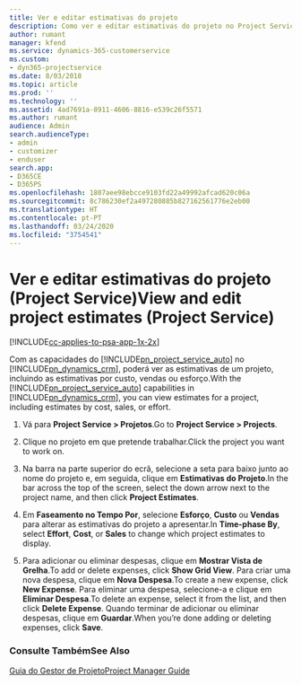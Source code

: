 ```yaml
---
title: Ver e editar estimativas do projeto
description: Como ver e editar estimativas do projeto no Project Service
author: rumant
manager: kfend
ms.service: dynamics-365-customerservice
ms.custom:
- dyn365-projectservice
ms.date: 8/03/2018
ms.topic: article
ms.prod: ''
ms.technology: ''
ms.assetid: 4ad7691a-8911-4606-8816-e539c26f5571
ms.author: rumant
audience: Admin
search.audienceType:
- admin
- customizer
- enduser
search.app:
- D365CE
- D365PS
ms.openlocfilehash: 1807aee98ebcce9103fd22a49992afcad620c06a
ms.sourcegitcommit: 8c786230ef2a497280885b827162561776e2eb00
ms.translationtype: HT
ms.contentlocale: pt-PT
ms.lasthandoff: 03/24/2020
ms.locfileid: "3754541"
---
```

# <a name="view-and-edit-project-estimates-project-service"></a><span data-ttu-id="ec11c-103">Ver e editar estimativas do projeto (Project Service)</span><span class="sxs-lookup"><span data-stu-id="ec11c-103">View and edit project estimates (Project Service)</span></span>

[!INCLUDE[cc-applies-to-psa-app-1x-2x](../includes/cc-applies-to-psa-app-1x-2x.md)]

<span data-ttu-id="ec11c-104">Com as capacidades do [!INCLUDE[pn_project_service_auto](../includes/pn-project-service-auto.md)] no [!INCLUDE[pn_dynamics_crm](../includes/pn-dynamics-crm.md)], poderá ver as estimativas de um projeto, incluindo as estimativas por custo, vendas ou esforço.</span><span class="sxs-lookup"><span data-stu-id="ec11c-104">With the [!INCLUDE[pn_project_service_auto](../includes/pn-project-service-auto.md)] capabilities in [!INCLUDE[pn_dynamics_crm](../includes/pn-dynamics-crm.md)], you can view estimates for a project, including estimates by cost, sales, or effort.</span></span>  
  
1.  <span data-ttu-id="ec11c-105">Vá para **Project Service > Projetos**.</span><span class="sxs-lookup"><span data-stu-id="ec11c-105">Go to **Project Service > Projects**.</span></span>  
  
2.  <span data-ttu-id="ec11c-106">Clique no projeto em que pretende trabalhar.</span><span class="sxs-lookup"><span data-stu-id="ec11c-106">Click the project you want to work on.</span></span>  
  
3.  <span data-ttu-id="ec11c-107">Na barra na parte superior do ecrã, selecione a seta para baixo junto ao nome do projeto e, em seguida, clique em **Estimativas do Projeto**.</span><span class="sxs-lookup"><span data-stu-id="ec11c-107">In the bar across the top of the screen, select the down arrow next to the project name, and then click **Project Estimates**.</span></span>  
  
4.  <span data-ttu-id="ec11c-108">Em **Faseamento no Tempo Por**, selecione **Esforço**, **Custo** ou **Vendas** para alterar as estimativas do projeto a apresentar.</span><span class="sxs-lookup"><span data-stu-id="ec11c-108">In **Time-phase By**, select **Effort**, **Cost**, or **Sales** to change which project estimates to display.</span></span>  
  
5.  <span data-ttu-id="ec11c-109">Para adicionar ou eliminar despesas, clique em **Mostrar Vista de Grelha**.</span><span class="sxs-lookup"><span data-stu-id="ec11c-109">To add or delete expenses, click **Show Grid View**.</span></span> <span data-ttu-id="ec11c-110">Para criar uma nova despesa, clique em **Nova Despesa**.</span><span class="sxs-lookup"><span data-stu-id="ec11c-110">To create a new expense, click **New Expense**.</span></span> <span data-ttu-id="ec11c-111">Para eliminar uma despesa, selecione-a e clique em **Eliminar Despesa**.</span><span class="sxs-lookup"><span data-stu-id="ec11c-111">To delete an expense, select it from the list, and then click **Delete Expense**.</span></span> <span data-ttu-id="ec11c-112">Quando terminar de adicionar ou eliminar despesas, clique em **Guardar**.</span><span class="sxs-lookup"><span data-stu-id="ec11c-112">When you’re done adding or deleting expenses, click **Save**.</span></span>  
  
### <a name="see-also"></a><span data-ttu-id="ec11c-113">Consulte Também</span><span class="sxs-lookup"><span data-stu-id="ec11c-113">See Also</span></span>  
 [<span data-ttu-id="ec11c-114">Guia do Gestor de Projeto</span><span class="sxs-lookup"><span data-stu-id="ec11c-114">Project Manager Guide</span></span>](../project-service/project-manager-guide.md)
